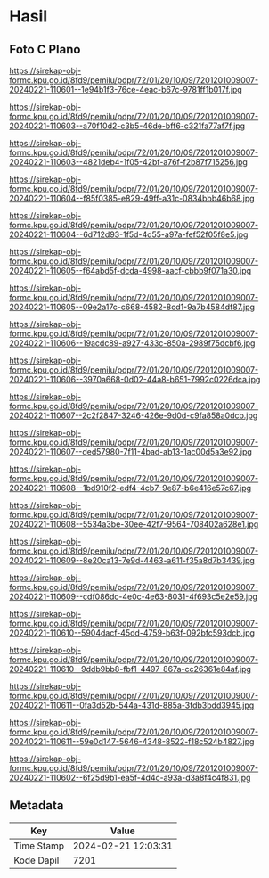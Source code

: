# Hasil

## Foto C Plano

https://sirekap-obj-formc.kpu.go.id/8fd9/pemilu/pdpr/72/01/20/10/09/7201201009007-20240221-110601--1e94b1f3-76ce-4eac-b67c-9781ff1b017f.jpg

https://sirekap-obj-formc.kpu.go.id/8fd9/pemilu/pdpr/72/01/20/10/09/7201201009007-20240221-110603--a70f10d2-c3b5-46de-bff6-c321fa77af7f.jpg

https://sirekap-obj-formc.kpu.go.id/8fd9/pemilu/pdpr/72/01/20/10/09/7201201009007-20240221-110603--4821deb4-1f05-42bf-a76f-f2b87f715256.jpg

https://sirekap-obj-formc.kpu.go.id/8fd9/pemilu/pdpr/72/01/20/10/09/7201201009007-20240221-110604--f85f0385-e829-49ff-a31c-0834bbb46b68.jpg

https://sirekap-obj-formc.kpu.go.id/8fd9/pemilu/pdpr/72/01/20/10/09/7201201009007-20240221-110604--6d712d93-1f5d-4d55-a97a-fef52f05f8e5.jpg

https://sirekap-obj-formc.kpu.go.id/8fd9/pemilu/pdpr/72/01/20/10/09/7201201009007-20240221-110605--f64abd5f-dcda-4998-aacf-cbbb9f071a30.jpg

https://sirekap-obj-formc.kpu.go.id/8fd9/pemilu/pdpr/72/01/20/10/09/7201201009007-20240221-110605--09e2a17c-c668-4582-8cd1-9a7b4584df87.jpg

https://sirekap-obj-formc.kpu.go.id/8fd9/pemilu/pdpr/72/01/20/10/09/7201201009007-20240221-110606--19acdc89-a927-433c-850a-2989f75dcbf6.jpg

https://sirekap-obj-formc.kpu.go.id/8fd9/pemilu/pdpr/72/01/20/10/09/7201201009007-20240221-110606--3970a668-0d02-44a8-b651-7992c0226dca.jpg

https://sirekap-obj-formc.kpu.go.id/8fd9/pemilu/pdpr/72/01/20/10/09/7201201009007-20240221-110607--2c2f2847-3246-426e-9d0d-c9fa858a0dcb.jpg

https://sirekap-obj-formc.kpu.go.id/8fd9/pemilu/pdpr/72/01/20/10/09/7201201009007-20240221-110607--ded57980-7f11-4bad-ab13-1ac00d5a3e92.jpg

https://sirekap-obj-formc.kpu.go.id/8fd9/pemilu/pdpr/72/01/20/10/09/7201201009007-20240221-110608--1bd910f2-edf4-4cb7-9e87-b6e416e57c67.jpg

https://sirekap-obj-formc.kpu.go.id/8fd9/pemilu/pdpr/72/01/20/10/09/7201201009007-20240221-110608--5534a3be-30ee-42f7-9564-708402a628e1.jpg

https://sirekap-obj-formc.kpu.go.id/8fd9/pemilu/pdpr/72/01/20/10/09/7201201009007-20240221-110609--8e20ca13-7e9d-4463-a611-f35a8d7b3439.jpg

https://sirekap-obj-formc.kpu.go.id/8fd9/pemilu/pdpr/72/01/20/10/09/7201201009007-20240221-110609--cdf086dc-4e0c-4e63-8031-4f693c5e2e59.jpg

https://sirekap-obj-formc.kpu.go.id/8fd9/pemilu/pdpr/72/01/20/10/09/7201201009007-20240221-110610--5904dacf-45dd-4759-b63f-092bfc593dcb.jpg

https://sirekap-obj-formc.kpu.go.id/8fd9/pemilu/pdpr/72/01/20/10/09/7201201009007-20240221-110610--9ddb9bb8-fbf1-4497-867a-cc26361e84af.jpg

https://sirekap-obj-formc.kpu.go.id/8fd9/pemilu/pdpr/72/01/20/10/09/7201201009007-20240221-110611--0fa3d52b-544a-431d-885a-3fdb3bdd3945.jpg

https://sirekap-obj-formc.kpu.go.id/8fd9/pemilu/pdpr/72/01/20/10/09/7201201009007-20240221-110611--59e0d147-5646-4348-8522-f18c524b4827.jpg

https://sirekap-obj-formc.kpu.go.id/8fd9/pemilu/pdpr/72/01/20/10/09/7201201009007-20240221-110602--6f25d9b1-ea5f-4d4c-a93a-d3a8f4c4f831.jpg


## Metadata

| Key        | Value               |
| ---------- | ------------------- |
| Time Stamp | 2024-02-21 12:03:31 |
| Kode Dapil | 7201                |



